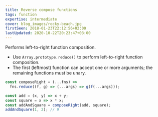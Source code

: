 ```yaml
---
title: Reverse compose functions
tags: function
expertise: intermediate
cover: blog_images/rocky-beach.jpg
firstSeen: 2018-01-23T22:12:56+02:00
lastUpdated: 2020-10-22T20:23:47+03:00
---
```


Performs left-to-right function composition.

- Use `Array.prototype.reduce()` to perform left-to-right function composition.
- The first (leftmost) function can accept one or more arguments; the remaining functions must be unary.

```js
const composeRight = (...fns) =>
  fns.reduce((f, g) => (...args) => g(f(...args)));
```

```js
const add = (x, y) => x + y;
const square = x => x * x;
const addAndSquare = composeRight(add, square);
addAndSquare(1, 2); // 9
```
